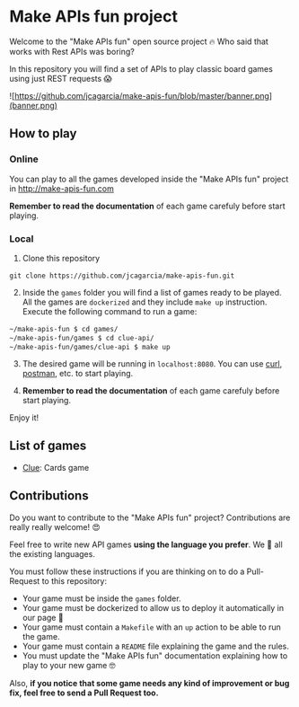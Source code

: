 # Make APIs fun project

Welcome to the "Make APIs fun" open source project 🔥 Who said that works with Rest APIs was boring?

In this repository you will find a set of APIs to play classic board games using just REST requests 😱

![https://github.com/jcagarcia/make-apis-fun/blob/master/banner.png](banner.png)

## How to play

### Online

You can play to all the games developed inside the "Make APIs fun" project in http://make-apis-fun.com

**Remember to read the documentation** of each game carefuly before start playing.

### Local

1. Clone this repository
```
git clone https://github.com/jcagarcia/make-apis-fun.git
```
2. Inside the `games` folder you will find a list of games ready to be played. All the games are `dockerized` and they include `make up` instruction. Execute the following command to run a game:
```
~/make-apis-fun $ cd games/
~/make-apis-fun/games $ cd clue-api/
~/make-apis-fun/games/clue-api $ make up
```
3. The desired game will be running in `localhost:8080`. You can use [curl](https://github.com/curl/curl), [postman](https://github.com/postmanlabs), etc. to start playing. 

4. **Remember to read the documentation** of each game carefuly before start playing.

Enjoy it!

## List of games

* [Clue](https://github.com/jcagarcia/make-apis-fun/tree/master/games/clue-api): Cards game

## Contributions

Do you want to contribute to the "Make APIs fun" project? Contributions are really really welcome! 😍

Feel free to write new API games **using the language you prefer**. We 💛 all the existing languages.

You must follow these instructions if you are thinking on to do a Pull-Request to this repository:

* Your game must be inside the `games` folder.
* Your game must be dockerized to allow us to deploy it automatically in our page 🙂
* Your game must contain a `Makefile` with an `up` action to be able to run the game.
* Your game must contain a `README` file explaining the game and the rules.
* You must update the "Make APIs fun" documentation explaining how to play to your new game 🤓 

Also, **if you notice that some game needs any kind of improvement or bug fix, feel free to send a Pull Request too.**
